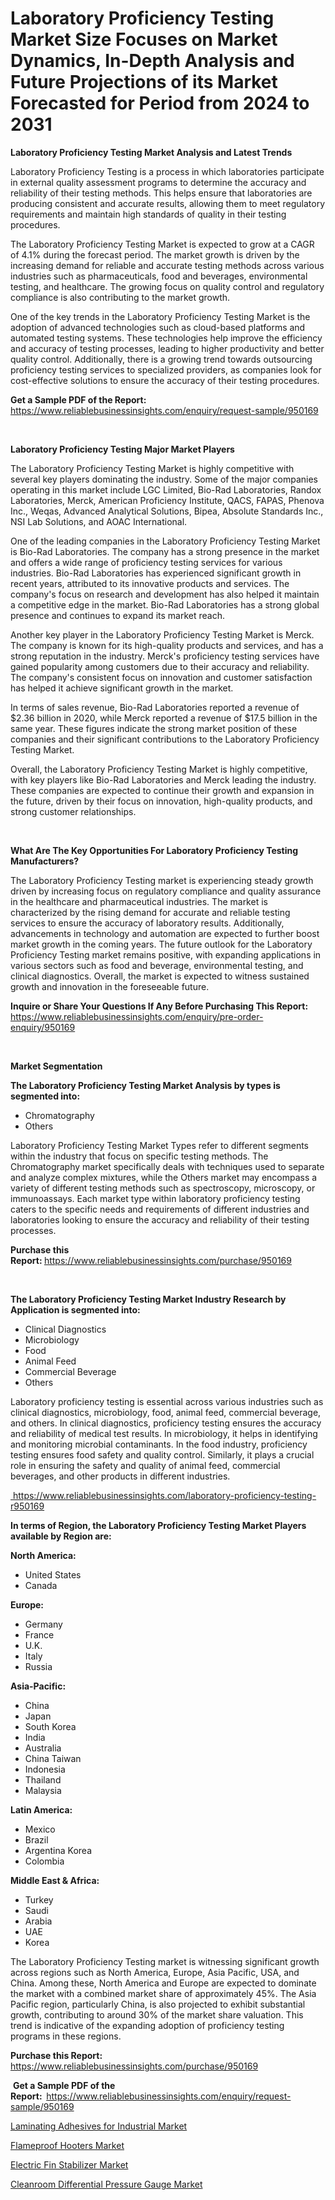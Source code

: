 <p><h1>Laboratory Proficiency Testing Market Size Focuses on Market Dynamics, In-Depth Analysis and Future Projections of its Market Forecasted for Period from 2024 to 2031</h1></p><p><strong>Laboratory Proficiency Testing Market Analysis and Latest Trends</strong></p>
<p><p>Laboratory Proficiency Testing is a process in which laboratories participate in external quality assessment programs to determine the accuracy and reliability of their testing methods. This helps ensure that laboratories are producing consistent and accurate results, allowing them to meet regulatory requirements and maintain high standards of quality in their testing procedures.</p><p>The Laboratory Proficiency Testing Market is expected to grow at a CAGR of 4.1% during the forecast period. The market growth is driven by the increasing demand for reliable and accurate testing methods across various industries such as pharmaceuticals, food and beverages, environmental testing, and healthcare. The growing focus on quality control and regulatory compliance is also contributing to the market growth.</p><p>One of the key trends in the Laboratory Proficiency Testing Market is the adoption of advanced technologies such as cloud-based platforms and automated testing systems. These technologies help improve the efficiency and accuracy of testing processes, leading to higher productivity and better quality control. Additionally, there is a growing trend towards outsourcing proficiency testing services to specialized providers, as companies look for cost-effective solutions to ensure the accuracy of their testing procedures.</p></p>
<p><strong>Get a Sample PDF of the Report:&nbsp;</strong> <a href="https://www.reliablebusinessinsights.com/enquiry/request-sample/950169">https://www.reliablebusinessinsights.com/enquiry/request-sample/950169</a></p>
<p>&nbsp;</p>
<p><strong>Laboratory Proficiency Testing Major Market Players</strong></p>
<p><p>The Laboratory Proficiency Testing Market is highly competitive with several key players dominating the industry. Some of the major companies operating in this market include LGC Limited, Bio-Rad Laboratories, Randox Laboratories, Merck, American Proficiency Institute, QACS, FAPAS, Phenova Inc., Weqas, Advanced Analytical Solutions, Bipea, Absolute Standards Inc., NSI Lab Solutions, and AOAC International.</p><p>One of the leading companies in the Laboratory Proficiency Testing Market is Bio-Rad Laboratories. The company has a strong presence in the market and offers a wide range of proficiency testing services for various industries. Bio-Rad Laboratories has experienced significant growth in recent years, attributed to its innovative products and services. The company's focus on research and development has also helped it maintain a competitive edge in the market. Bio-Rad Laboratories has a strong global presence and continues to expand its market reach.</p><p>Another key player in the Laboratory Proficiency Testing Market is Merck. The company is known for its high-quality products and services, and has a strong reputation in the industry. Merck's proficiency testing services have gained popularity among customers due to their accuracy and reliability. The company's consistent focus on innovation and customer satisfaction has helped it achieve significant growth in the market.</p><p>In terms of sales revenue, Bio-Rad Laboratories reported a revenue of $2.36 billion in 2020, while Merck reported a revenue of $17.5 billion in the same year. These figures indicate the strong market position of these companies and their significant contributions to the Laboratory Proficiency Testing Market.</p><p>Overall, the Laboratory Proficiency Testing Market is highly competitive, with key players like Bio-Rad Laboratories and Merck leading the industry. These companies are expected to continue their growth and expansion in the future, driven by their focus on innovation, high-quality products, and strong customer relationships.</p></p>
<p>&nbsp;</p>
<p><strong>What Are The Key Opportunities For Laboratory Proficiency Testing Manufacturers?</strong></p>
<p><p>The Laboratory Proficiency Testing market is experiencing steady growth driven by increasing focus on regulatory compliance and quality assurance in the healthcare and pharmaceutical industries. The market is characterized by the rising demand for accurate and reliable testing services to ensure the accuracy of laboratory results. Additionally, advancements in technology and automation are expected to further boost market growth in the coming years. The future outlook for the Laboratory Proficiency Testing market remains positive, with expanding applications in various sectors such as food and beverage, environmental testing, and clinical diagnostics. Overall, the market is expected to witness sustained growth and innovation in the foreseeable future.</p></p>
<p><strong>Inquire or Share Your Questions If Any Before Purchasing This Report:</strong> <a href="https://www.reliablebusinessinsights.com/enquiry/pre-order-enquiry/950169">https://www.reliablebusinessinsights.com/enquiry/pre-order-enquiry/950169</a></p>
<p>&nbsp;</p>
<p><strong>Market Segmentation</strong></p>
<p><strong>The Laboratory Proficiency Testing Market Analysis by types is segmented into:</strong></p>
<p><ul><li>Chromatography</li><li>Others</li></ul></p>
<p><p>Laboratory Proficiency Testing Market Types refer to different segments within the industry that focus on specific testing methods. The Chromatography market specifically deals with techniques used to separate and analyze complex mixtures, while the Others market may encompass a variety of different testing methods such as spectroscopy, microscopy, or immunoassays. Each market type within laboratory proficiency testing caters to the specific needs and requirements of different industries and laboratories looking to ensure the accuracy and reliability of their testing processes.</p></p>
<p><strong>Purchase this Report:&nbsp;</strong><a href="https://www.reliablebusinessinsights.com/purchase/950169">https://www.reliablebusinessinsights.com/purchase/950169</a></p>
<p>&nbsp;</p>
<p><strong>The Laboratory Proficiency Testing Market Industry Research by Application is segmented into:</strong></p>
<p><ul><li>Clinical Diagnostics</li><li>Microbiology</li><li>Food</li><li>Animal Feed</li><li>Commercial Beverage</li><li>Others</li></ul></p>
<p><p>Laboratory proficiency testing is essential across various industries such as clinical diagnostics, microbiology, food, animal feed, commercial beverage, and others. In clinical diagnostics, proficiency testing ensures the accuracy and reliability of medical test results. In microbiology, it helps in identifying and monitoring microbial contaminants. In the food industry, proficiency testing ensures food safety and quality control. Similarly, it plays a crucial role in ensuring the safety and quality of animal feed, commercial beverages, and other products in different industries.</p></p>
<p><a href="https://www.reliablebusinessinsights.com/laboratory-proficiency-testing-r950169">&nbsp;https://www.reliablebusinessinsights.com/laboratory-proficiency-testing-r950169</a></p>
<p><strong>In terms of Region, the Laboratory Proficiency Testing Market Players available by Region are:</strong></p>
<p>
    <p> <strong> North America: </strong>
        <ul>
            <li>United States</li>
            <li>Canada</li>
        </ul>
        </p> 
    <p> <strong> Europe: </strong>
        <ul>
            <li>Germany</li>
            <li>France</li>
            <li>U.K.</li>
            <li>Italy</li>
            <li>Russia</li>
        </ul>
        </p> 
    <p> <strong> Asia-Pacific: </strong>
        <ul>
            <li>China</li>
            <li>Japan</li>
            <li>South Korea</li>
            <li>India</li>
            <li>Australia</li>
            <li>China Taiwan</li>
            <li>Indonesia</li>
            <li>Thailand</li>
            <li>Malaysia</li>
        </ul>
        </p> 
    <p> <strong> Latin America: </strong>
        <ul>
            <li>Mexico</li>
            <li>Brazil</li>
            <li>Argentina Korea</li>
            <li>Colombia</li>
        </ul>
        </p> 
    <p> <strong> Middle East & Africa: </strong>
        <ul>
            <li>Turkey</li>
            <li>Saudi</li>
            <li>Arabia</li>
            <li>UAE</li>
            <li>Korea</li>
        </ul>
    </p>
    </p>
<p><p>The Laboratory Proficiency Testing market is witnessing significant growth across regions such as North America, Europe, Asia Pacific, USA, and China. Among these, North America and Europe are expected to dominate the market with a combined market share of approximately 45%. The Asia Pacific region, particularly China, is also projected to exhibit substantial growth, contributing to around 30% of the market share valuation. This trend is indicative of the expanding adoption of proficiency testing programs in these regions.</p></p>
<p><strong>Purchase this Report: </strong><a href="https://www.reliablebusinessinsights.com/purchase/950169">https://www.reliablebusinessinsights.com/purchase/950169</a></p>
<p>&nbsp;<strong>Get a Sample PDF of the Report:&nbsp;&nbsp;</strong><a href="https://www.reliablebusinessinsights.com/enquiry/request-sample/950169">https://www.reliablebusinessinsights.com/enquiry/request-sample/950169</a></p>
<p><strong></strong></p>
<p><p><a href="https://www.linkedin.com/pulse/navigating-global-laminating-adhesives-industrial-market-landscape-3cqbc?trackingId=we2NU3rI7oulF78LnkGM5A%3D%3D">Laminating Adhesives for Industrial Market</a></p><p><a href="https://github.com/jhcraigie/Market-Research-Report-List-4/blob/main/flameproof-hooters-market.md">Flameproof Hooters Market</a></p><p><a href="https://www.linkedin.com/pulse/global-electric-fin-stabilizer-market-opportunities-forecast-period-b2drc?trackingId=6fzU2mAW7UEkAI5KKECYdA%3D%3D">Electric Fin Stabilizer Market</a></p><p><a href="https://github.com/PeterParrish5/Market-Research-Report-List-5/blob/main/cleanroom-differential-pressure-gauge-market.md">Cleanroom Differential Pressure Gauge Market</a></p></p>